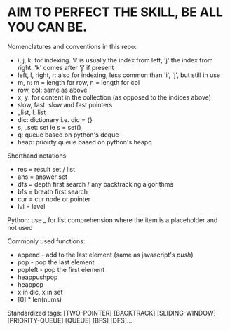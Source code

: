 # AIM TO PERFECT THE SKILL, BE ALL YOU CAN BE.

Nomenclatures and conventions in this repo:
- i, j, k: for indexing. 'i' is usually the index from left, 'j' the index from right. 'k' comes after 'j' if present
- left, l, right, r: also for indexing, less common than 'i', 'j', but still in use
- m, n: m = length for row, n = length for col
- row, col: same as above
- x, y: for content in the collection (as opposed to the indices above)
- slow, fast: slow and fast pointers
- _list, l: list
- dic: dictionary i.e. dic = {}
- s, _set: set ie s = set()
- q: queue based on python's deque
- heap: prioirty queue based on python's heapq

Shorthand notations:
- res = result set / list 
- ans = answer set
- dfs = depth first search / any backtracking algorithms
- bfs = breath first search
- cur = cur node or pointer
- lvl = level

Python:
use _ for list comprehension where the item is a placeholder and not used

Commonly used functions:
- append - add to the last element (same as javascript's _push_)
- pop - pop the last element
- popleft - pop the first element
- heappushpop
- heappop
- x in dic, x in set
- [0] * len(nums)

Standardized tags:
[TWO-POINTER] [BACKTRACK] [SLIDING-WINDOW] [PRIORITY-QUEUE] [QUEUE] [BFS] [DFS]...
